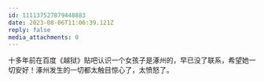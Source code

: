 ```yaml
---
id: 111137527879448883
date: 2023-08-06T11:06:39.121Z
reply: false
media_attachments: 0
---
```


十多年前在百度《越狱》贴吧认识一个女孩子是涿州的，早已没了联系，希望她一切安好！涿州发生的一切都太触目惊心了，太愤怒了。

